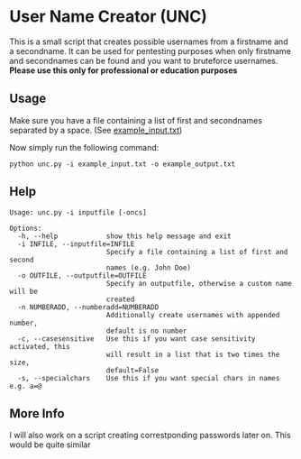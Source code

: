 # User Name Creator (UNC)
This is a small script that creates possible usernames from a firstname and a secondname.
It can be used for pentesting purposes when only firstname and secondnames can be found and you want to bruteforce usernames.
**Please use this only for professional or education purposes**

## Usage
Make sure you have a file containing a list of first and secondnames separated by a space. (See [example_input.txt](example_input.txt))

Now simply run the following command:
```
python unc.py -i example_input.txt -o example_output.txt
```

## Help
```
Usage: unc.py -i inputfile [-oncs]

Options:
  -h, --help            show this help message and exit
  -i INFILE, --inputfile=INFILE
                        Specify a file containing a list of first and second
                        names (e.g. John Doe)
  -o OUTFILE, --outputfile=OUTFILE
                        Specify an outputfile, otherwise a custom name will be
                        created
  -n NUMBERADD, --numberadd=NUMBERADD
                        Additionally create usernames with appended number,
                        default is no number
  -c, --casesensitive   Use this if you want case sensitivity activated, this
                        will result in a list that is two times the size,
                        default=False
  -s, --specialchars    Use this if you want special chars in names e.g. a=@
```

## More Info
I will also work on a script creating correstponding passwords later on. This would be quite similar
